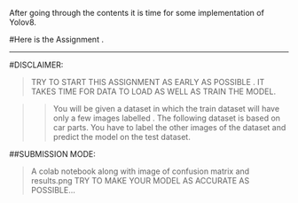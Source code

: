 After going through the contents it is time for some implementation of Yolov8.

#Here is the Assignment .
***
#DISCLAIMER: 
>TRY TO START THIS ASSIGNMENT AS EARLY AS  POSSIBLE . IT TAKES TIME FOR DATA TO LOAD AS WELL AS TRAIN THE MODEL.

>>You will be given a dataset in which the train dataset will have only a few images labelled .
>>The following dataset is based on car parts.
You have to label the other images of the dataset and predict the model on the test dataset.

##SUBMISSION MODE: 
>A colab notebook along with image of confusion matrix and results.png
>TRY TO MAKE YOUR MODEL AS ACCURATE AS POSSIBLE…

